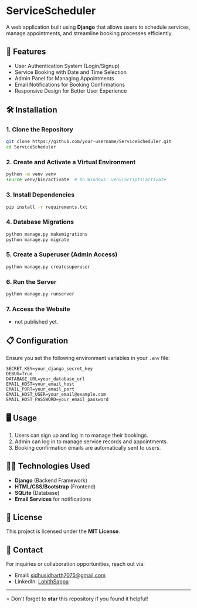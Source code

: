 # ServiceScheduler

A web application built using **Django** that allows users to schedule services, manage appointments, and streamline booking processes efficiently.

## 🚀 Features
- User Authentication System (Login/Signup)
- Service Booking with Date and Time Selection
- Admin Panel for Managing Appointments
- Email Notifications for Booking Confirmations
- Responsive Design for Better User Experience

## 🛠️ Installation

### 1. Clone the Repository
```bash
git clone https://github.com/your-username/ServiceScheduler.git
cd ServiceScheduler
```

### 2. Create and Activate a Virtual Environment
```bash
python -m venv venv
source venv/bin/activate  # On Windows: venv\Scripts\activate
```

### 3. Install Dependencies
```bash
pip install -r requirements.txt
```

### 4. Database Migrations
```bash
python manage.py makemigrations
python manage.py migrate
```

### 5. Create a Superuser (Admin Access)
```bash
python manage.py createsuperuser
```

### 6. Run the Server
```bash
python manage.py runserver
```

### 7. Access the Website
- not published yet.

## 📋 Configuration

Ensure you set the following environment variables in your `.env` file:
```
SECRET_KEY=your_django_secret_key
DEBUG=True
DATABASE_URL=your_database_url
EMAIL_HOST=your_email_host
EMAIL_PORT=your_email_port
EMAIL_HOST_USER=your_email@example.com
EMAIL_HOST_PASSWORD=your_email_password
```

## 🖥️ Usage
1. Users can sign up and log in to manage their bookings.
2. Admin can log in to manage service records and appointments.
3. Booking confirmation emails are automatically sent to users.

## 🧑‍💻 Technologies Used
- **Django** (Backend Framework)
- **HTML/CSS/Bootstrap** (Frontend)
- **SQLite** (Database)
- **Email Services** for notifications

## 📝 License
This project is licensed under the **MIT License**.

## 📧 Contact
For inquiries or collaboration opportunities, reach out via:
- Email: [sidhusidharth7075@gmail.com](mailto:sidhusidharth7075@gmail.com)
- LinkedIn: [LohithSappa](https://www.linkedin.com/in/lohith-sappa-aab07629a/)

---
⭐ Don't forget to **star** this repository if you found it helpful!


